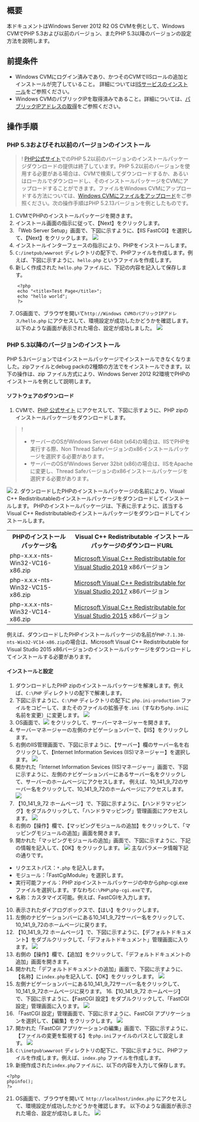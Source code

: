 ## 概要

本ドキュメントはWindows Server 2012 R2 OS CVMを例として、Windows CVMでPHP 5.3および以前のバージョン、またPHP 5.3以降のバージョンの設定方法を説明します。


## 前提条件

- Windows CVMにログイン済みであり、かつそのCVMでIISロールの追加とインストールが完了していること。 詳細については[IISサービスのインストール](https://cloud.tencent.com/document/product/213/2755)をご参照ください。
- Windows CVMのパブリックIPを取得済みであること。詳細については、[パブリックIPアドレスの取得](https://cloud.tencent.com/document/product/213/17940)をご参照ください。

## 操作手順


### PHP 5.3およびそれ以前のバージョンのインストール[](id:jump1)

>! [PHP公式サイト](http://windows.php.net/download/)でのPHP 5.2以前のバージョンのインストールパッケージダウンロードの提供は終了しています。PHP 5.2以前のバージョンを使用する必要がある場合は、CVMで検索してダウンロードするか、あるいはローカルでダウンロードし、そのインストールパッケージをCVMにアップロードすることができます。ファイルをWindows CVMにアップロードする方法については、[Windows CVMにファイルをアップロード](https://cloud.tencent.com/document/product/213/2761)をご参照ください。次の操作手順はPHP 5.2.13バージョンを例としたものです。
> 
1. CVMでPHPのインストールパッケージを開きます。
2. インストール画面の指示に従って、【Next】をクリックします。
3. 「Web Server Setup」画面で、下図に示すように、【IIS FastCGI】を選択して、【Next】をクリックします。
![](https://main.qcloudimg.com/raw/c5fc89547b020e6ec943732d16186a7b.png)
4. インストールインターフェースの指示により、PHPをインストールします。
4. `C:/inetpub/wwwroot` ディレクトリの配下で、PHPファイルを作成します。例えば、下図に示すように、`hello.php` というファイルを作成します。
6. 新しく作成された `hello.php` ファイルに、下記の内容を記入して保存します。
```
	<?php
	echo "<title>Test Page</title>";
	echo "hello world";
	?>
```
7. OS画面で、ブラウザを開いて`http://Windows CVMのパブリックIPアドレス/hello.php` にアクセスして、環境設定が成功したかどうかを確認します。
以下のような画面が表示された場合、設定が成功しました。
![](https://main.qcloudimg.com/raw/0cdefc8707c4402e9ae5f9e6fa523ae1.png)


### PHP 5.3以降のバージョンのインストール[](id:jump)

PHP 5.3バージョンではインストールパッケージでインストールできなくなりました。zipファイルとdebug packの2種類の方法でをインストールできます。以下の操作は、zip ファイル方式により、Windows Server 2012 R2環境でPHPのインストールを例として説明します。

#### ソフトウェアのダウンロード

1. CVMで、[PHP 公式サイト](http://windows.php.net/download/) にアクセスして、下図に示すように、PHP zipのインストールパッケージをダウンロードします。
>! 
>- サーバーのOSがWindows Server 64bit (x64)の場合は、IISでPHPを実行する際、Non Thread Safeバージョンのx86インストールパッケージを選択する必要があります。
>- サーバーのOSがWindows Server 32bit (x86)の場合は、IISをApacheに変更し、Thread Safeバージョンのx86インストールパッケージを選択する必要があります。
>
![](https://main.qcloudimg.com/raw/b54dcb237ae24673cd592561ffc91bc0.png)
2. ダウンロードしたPHPのインストールパッケージの名前により、Visual C++ Redistributableのインストールパッケージをダウンロードしてインストールします。
PHPのインストールパッケージは、下表に示すように、該当するVisual C++ Redistributableのインストールパッケージをダウンロードしてインストールします。
<table>
<tr><th>PHPのインストールパッケージ名</th><th>Visual C++ Redistributable インストールパッケージのダウンロードURL</th></tr>
<tr><td>php-x.x.x-nts-Win32-VC16-x86.zip</td><td><a href="https://visualstudio.microsoft.com/zh-hans/downloads/">Microsoft Visual C++ Redistributable for Visual Studio 2019</a> x86バージョン</td></tr>
<tr><td>php-x.x.x-nts-Win32-VC15-x86.zip</td><td><a href="https://visualstudio.microsoft.com/zh-hans/vs/older-downloads/">Microsoft Visual C++ Redistributable for Visual Studio 2017</a> x86バージョン</td></tr>
<tr><td>php-x.x.x-nts-Win32-VC14-x86.zip</td><td><a href="https://www.microsoft.com/zh-cn/download/details.aspx?id=48145">Microsoft Visual C++ Redistributable for Visual Studio 2015</a> x86バージョン</td></tr>
</table>
 例えば、ダウンロードしたPHPインストールパッケージの名前が<code>PHP-7.1.30-nts-Win32-VC14-x86.zip</code>の場合は、Microsoft Visual C++ Redistributable for Visual Studio 2015 x86バージョンのインストールパッケージをダウンロードしてインストールする必要があります。

#### インストールと設定
1. ダウンロードしたPHP zipのインストールパッケージを解凍します。例えば、`C:\PHP` ディレクトリの配下で解凍します。
2. 下図に示すように、`C:\PHP` ディレクトリの配下に `php.ini-production` ファイルをコピーして、またそのファイルの拡張子を`.ini`（すなわち`php.ini`に名前を変更）に変更します。
![](https://main.qcloudimg.com/raw/52d9a2098fe73c8ddb41366b9732a000.png)
3. OS画面で、<img src="https://main.qcloudimg.com/raw/f779581f1ce3edfead8c725ce1504009.png" style="margin: 0;"></img> をクリックして、サーバーマネージャーを開きます。
4. サーバーマネージャーの左側のナビゲーションバーで、【IIS】をクリックします。
5. 右側のIIS管理画面で、下図に示すように、【サーバー】欄のサーバー名を右クリックして、【Internet Information Sevices (IIS)マネージャー】を選択します。
![](https://main.qcloudimg.com/raw/55e0b4c86de284050e5d810e92650337.png)
6. 開かれた「Internet Information Sevices (IIS)マネージャー」画面で、下図に示すように、左側のナビゲーションバーにあるサーバー名をクリックして、サーバーのホームページにアクセスします。
例えば、10_141_9_72のサーバー名をクリックして、10_141_9_72のホームページにアクセスします。
![](https://main.qcloudimg.com/raw/ab0f2306624452d4a3ab9fd5389d5b1d.png)
7. 【10_141_9_72 ホームページ】で、下図に示すように、【ハンドラマッピング】をダブルクリックして、「ハンドラマッピング」管理画面にアクセスします。
![](https://main.qcloudimg.com/raw/916a9cc9ce1270dbbfe6ddbb58f937e7.png)
8. 右側の【操作】欄で、【マッピングモジュールの追加】をクリックして、「マッピングモジュールの追加」画面を開きます。
9. 開かれた「マッピングモジュールの追加」画面で、下図に示すように、下記の情報を記入して、【OK】をクリックします。
![](https://main.qcloudimg.com/raw/a4d139682fc14204acd77ac3d1ea10eb.png)
主なパラメータ情報下記の通りです。
 - リクエストパス：`*.php` を記入します。
 - モジュール：「FastCgiModule」を選択します。
 - 実行可能ファイル：PHP zipインストールパッケージの中からphp-cgi.exeファイルを選択します。すなわち`C:\PHP\php-cgi.exe`です。
 - 名称：カスタマイズ可能。例えば、FastCGIを入力します。
10. 表示されたダイアログボックスで、【はい】をクリックします。 
11. 左側のナビゲーションバーにある10_141_9_72サーバー名をクリックして、10_141_9_72のホームページに戻ります。
12. 【10_141_9_72 ホームページ】で、下図に示すように、【デフォルトドキュメント】をダブルクリックして、「デフォルトドキュメント」管理画面に入ります。
![](https://main.qcloudimg.com/raw/6a896eeb929ae0104b1792e08bd895a6.png)
13. 右側の【操作】欄で、【追加】をクリックして、「デフォルトドキュメントの追加」画面を開きます。
14. 開かれた「デフォルトドキュメントの追加」画面で、下図に示すように、【名称】に`index.php`を記入して、【OK】をクリックします。
![](https://main.qcloudimg.com/raw/2d09af5d86755dd481b13efb0b3619a2.png)
15. 左側ナビゲーションバーにある10_141_9_72サーバー名をクリックして、10_141_9_72ホームページに戻ります。
16.【10_141_9_72 ホームページ】で、下図に示すように、【FastCGI 設定】をダブルクリックして、「FastCGI 設定」管理画面に入ります。
![](https://main.qcloudimg.com/raw/2a0693d3b837804b546fc690b4fb5cee.png)
17. 「FastCGI 設定」管理画面で、下図に示すように、FastCGI アプリケーションを選択して、【編集】をクリックします。
![](https://main.qcloudimg.com/raw/2038fa0df5c08820dc028fb3635fcda4.png)
18. 開かれた「FastCGI アプリケーションの編集」画面で、下図に示すように、【ファイルの変更を監視する】を`php.ini`ファイルのパスとして設定します。
![](https://main.qcloudimg.com/raw/b1aa458607934a5331b51e22762d0dec.png)
19. `C:\inetpub\wwwroot` ディレクトリの配下に、下図に示すように、PHPファイルを作成します。例えば、`index.php` ファイルを作成します。
20. 新規作成された`index.php`ファイルに、以下の内容を入力して保存します。
```
<?php
phpinfo();
?>
```
21. OS画面で、ブラウザを開いて `http://localhost/index.php` にアクセスして、環境設定が成功したかどうかを確認します。
以下のような画面が表示された場合、設定が成功しました。
![](https://main.qcloudimg.com/raw/ccd08fd9af6afe4ee2c3bf38f9e581b9.png)

